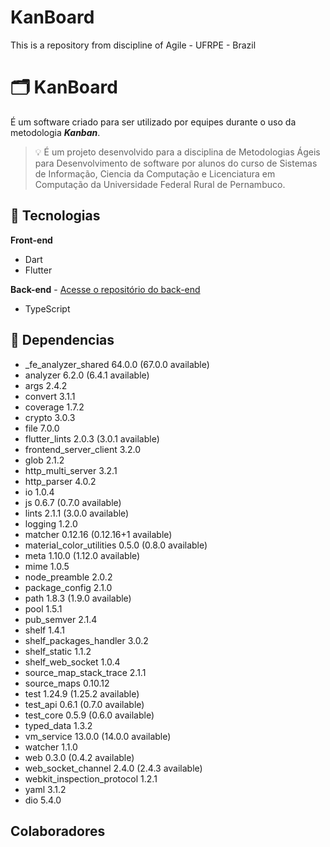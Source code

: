 # KanBoard
This is a repository from discipline of Agile - UFRPE - Brazil
# 🗂️ KanBoard

É um software criado para ser utilizado por equipes durante o uso da metodologia _**Kanban**_.

> 💡 É um projeto desenvolvido para a disciplina de Metodologias Ágeis para Desenvolvimento de software por alunos do curso de Sistemas de Informação, Ciencia da Computação e Licenciatura em Computação da Universidade Federal Rural de Pernambuco.

## 🔧 Tecnologias

**Front-end**
- Dart
- Flutter

**Back-end** - [Acesse o repositório do back-end](https://github.com/igor-felipe/kanban)
- TypeScript



## 🚧 Dependencias
+ _fe_analyzer_shared 64.0.0 (67.0.0 available)
+ analyzer 6.2.0 (6.4.1 available)
+ args 2.4.2
+ convert 3.1.1
+ coverage 1.7.2
+ crypto 3.0.3
+ file 7.0.0
+ flutter_lints 2.0.3 (3.0.1 available)
+ frontend_server_client 3.2.0
+ glob 2.1.2
+ http_multi_server 3.2.1
+ http_parser 4.0.2
+ io 1.0.4
+ js 0.6.7 (0.7.0 available)
+ lints 2.1.1 (3.0.0 available)
+ logging 1.2.0
+ matcher 0.12.16 (0.12.16+1 available)
+ material_color_utilities 0.5.0 (0.8.0 available)
+ meta 1.10.0 (1.12.0 available)
+ mime 1.0.5
+ node_preamble 2.0.2
+ package_config 2.1.0
+ path 1.8.3 (1.9.0 available)
+ pool 1.5.1
+ pub_semver 2.1.4
+ shelf 1.4.1
+ shelf_packages_handler 3.0.2
+ shelf_static 1.1.2
+ shelf_web_socket 1.0.4
+ source_map_stack_trace 2.1.1
+ source_maps 0.10.12
+ test 1.24.9 (1.25.2 available)
+ test_api 0.6.1 (0.7.0 available)
+ test_core 0.5.9 (0.6.0 available)
+ typed_data 1.3.2
+ vm_service 13.0.0 (14.0.0 available)
+ watcher 1.1.0
+ web 0.3.0 (0.4.2 available)
+ web_socket_channel 2.4.0 (2.4.3 available)
+ webkit_inspection_protocol 1.2.1
+ yaml 3.1.2
+ dio 5.4.0

## Colaboradores
